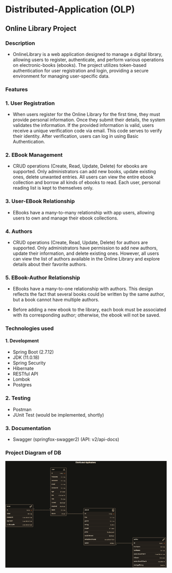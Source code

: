 # Distributed-Application (OLP) 
## Online Library Project

### Description
 - OnlineLibrary is a web application designed to manage a digital library, 
allowing users to register, authenticate, and perform various operations 
on electronic-books (ebooks). The project utilizes token-based authentication 
for user registration and login, providing a secure environment for managing 
user-specific data.

### Features
### 1. User Registration
- When users register for the Online Library for the first time, 
they must provide personal information. Once they submit their details, 
the system validates the information. If the provided information is valid, 
users receive a unique verification code via email. 
This code serves to verify their identity. After verification, 
users can log in using Basic Authentication.

### 2. EBook Management
- CRUD operations (Create, Read, Update, Delete) for ebooks are supported. 
Only administrators can add new books, update existing ones, delete unwanted 
entries. All users can view the entire ebook collection and borrow all kinds 
of ebooks to read. Each user, personal reading list is kept to themselves only.

### 3. User-EBook Relationship
- EBooks have a many-to-many relationship with app users, allowing users to 
own and manage their ebook collections.

### 4. Authors
- CRUD operations (Create, Read, Update, Delete) for authors are supported.
Only administrators have permission to add new authors, update their 
information, and delete existing ones. However, all users can view 
the list of authors available in the Online Library and explore details 
about their favorite authors.

### 5. EBook-Author Relationship
- EBooks have a many-to-one relationship with authors. 
This design reflects the fact that several books could be written by 
the same author, but a book cannot have multiple authors.

- Before adding a new ebook to the library, each book must be 
associated with its corresponding author; otherwise, the ebook will not be saved.

### Technologies used
#### 1. Development
- Spring Boot (2.7.12)
- JDK (11.0.18)
- Spring Security
- Hibernate
- RESTful API
- Lombok
- Postgres

### 2. Testing
- Postman 
- JUnit Test (would be implemented, shortly)

### 3. Documentation
- Swagger (springfox-swagger2) (API: v2/api-docs)

### Project Diagram of DB

![Diagram.png](Diagram.png)





